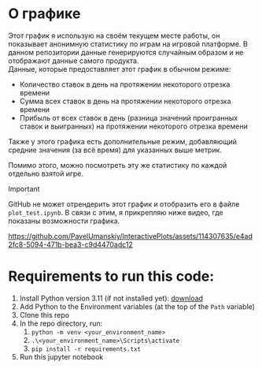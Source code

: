 # О графике

Этот график я использую на своём текущем месте работы, он показывает анонимную статистику по играм на игровой платформе. В данном репозитории данные генерируются случайным образом и не отображают данные самого продукта.    
Данные, которые предоставляет этот график в обычном режиме:
- Количество ставок в день на протяжении некоторого отрезка времени
- Сумма всех ставок в день на протяжении некоторого отрезка времени
- Прибыль от всех ставок в день (разница значений проигранных ставок и выигранных) на протяжении некоторого отрезка времени

Также у этого графика есть дополнительные режим, добавляющий средние значения (за всё время) для указанных выше метрик.

Помимо этого, можно посмотреть эту же статистику по каждой отдельно взятой игре.

> [!IMPORTANT]
> GitHub не может отрендерить этот график и отобразить его в файле `plot_test.ipynb`. В связи с этим, я прикрепляю ниже видео, где показаны возможности графика.



https://github.com/PavelUmanskiy/InteractivePlots/assets/114307635/e4ad2fc8-5094-471b-bea3-c9d4470adc12



# Requirements to run this code:
  1. Install Python version 3.11 (if not installed yet): [download](https://www.python.org/downloads/release/python-3116/)
  2. Add Python to the Environment variables (at the top of the `Path` variable)
  3. Clone this repo
  4. In the repo directory, run:
       1. `python -m venv <your_environment_name>`
       2. `.\<your_environment_name>\Scripts\activate`
       3. `pip install -r requirements.txt`
  5. Run this jupyter notebook
